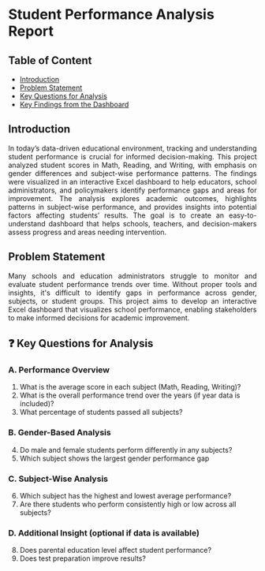 # **Student Performance Analysis Report**

## Table of Content
- [Introduction](#Introduction)
- [Problem Statement](#Problem-Statement)
- [Key Questions for Analysis](#-key-questions-for-analysis)
- [Key Findings from the Dashboard](#key-findings-from-the-Dashboard)


## Introduction
<p align="justify">
In today’s data-driven educational environment, tracking and understanding student performance is crucial for informed decision-making. This project analyzed student scores in Math, Reading, and Writing, with emphasis on gender differences and subject-wise performance patterns. The findings were visualized in an interactive Excel dashboard to help educators, school administrators, and policymakers identify performance gaps and areas for improvement. The analysis explores academic outcomes, highlights patterns in subject-wise performance, and provides insights into potential factors affecting students’ results. The goal is to create an easy-to-understand dashboard that helps schools, teachers, and decision-makers assess progress and areas needing intervention.
</p>

## Problem Statement
<p align="justify">
Many schools and education administrators struggle to monitor and evaluate student performance trends over time. Without proper tools and insights, it's difficult to identify gaps in performance across gender, subjects, or student groups. This project aims to develop an interactive Excel dashboard that visualizes school performance, enabling stakeholders to make informed decisions for academic improvement.
</p>

## ❓ Key Questions for Analysis
### A. Performance Overview
1. What is the average score in each subject (Math, Reading, Writing)?
2. What is the overall performance trend over the years (if year data is included)?
3. What percentage of students passed all subjects?

### B. Gender-Based Analysis
4. Do male and female students perform differently in any subjects?
5. Which subject shows the largest gender performance gap

### C. Subject-Wise Analysis
6. Which subject has the highest and lowest average performance?
7. Are there students who perform consistently high or low across all subjects?

### D. Additional Insight (optional if data is available)
8. Does parental education level affect student performance?
9. Does test preparation improve results?
	
